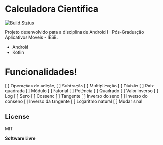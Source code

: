 # Calculadora Científica



[![Build Status](https://travis-ci.org/joemccann/dillinger.svg?branch=master)](https://travis-ci.org/joemccann/dillinger)

Projeto desenvolvido para a disciplina de Android I - Pós-Graduação Aplicativos Moveis - IESB.

  - Android
  - Kotlin


# Funcionalidades!

[ ] Operações de adição,
[ ] Subtração
[ ] Multiplicação
[ ] Divisão
[ ] Raiz quadrada
[ ] Módulo
[ ] Fatorial
[ ] Potência
[ ] Quadrado
[ ] Valor inverso
[ ] Log
[ ] Seno
[ ] Cosseno
[ ] Tangente
[ ] Inverso do seno
[ ] Inverso do conseno
[ ] Inverso da tangente
[ ] Logaritmo natural
[ ] Mudar sinal

License
----

MIT

**Software Livre**


